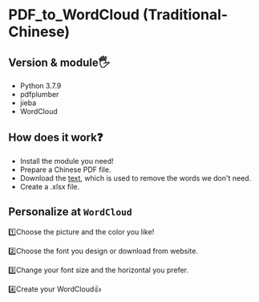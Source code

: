 # PDF_to_WordCloud (Traditional-Chinese)

## Version & module:raised_hand_with_fingers_splayed:
  - Python 3.7.9
  - pdfplumber
  - jieba
  - WordCloud
## How does it work:question:
  - Install the module you need!
  - Prepare a Chinese PDF file.
  - Download the [text](https://raw.githubusercontent.com/tomlinNTUB/Python/master/%E4%B8%AD%E6%96%87%E5%88%86%E8%A9%9E/%E5%81%9C%E7%94%A8%E8%A9%9E.txt), which is used to remove the words we don't need.
  - Create a .xlsx file.
## Personalize at `WordCloud`
  :one:Choose the picture and the color you like!
  
  :two:Choose the font you design or download from website.
  
  :three:Change your font size and the horizontal you prefer.
  
  :four:Create your WordCloud:+1:
